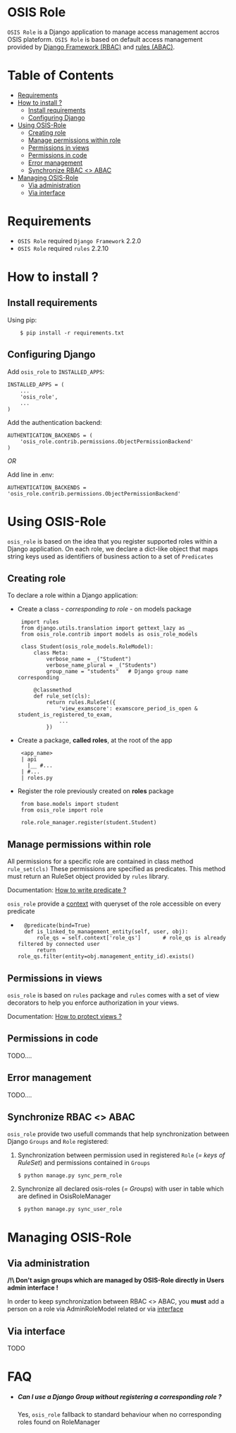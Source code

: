 # OSIS Role

`OSIS Role` is a Django application to manage access management accros OSIS plateform.
`OSIS Role` is based on default access management provided by [Django Framework (RBAC)](https://docs.djangoproject.com/fr/2.2/ref/contrib/auth/)  and 
[rules (ABAC)](https://github.com/dfunckt/django-rules).

Table of Contents
=================

- [Requirements](#requirements)  
- [How to install ?](#how-to-install)  
  - [Install requirements](#install-requirements)  
  - [Configuring Django](#configuring-django)  
- [Using OSIS-Role](#using-osis-role)
  - [Creating role](#create-role)
  - [Manage permissions within role](#permissions-in-role)
  - [Permissions in views](#permissions-in-views)
  - [Permissions in code](#permissions-in-code)
  - [Error management](#error-management)
  - [Synchronize RBAC <> ABAC](#synchronize-rbac--abac)
- [Managing OSIS-Role](#osis-role-management)
  - [Via administration](#via-administration)
  - [Via interface](#via-interface)
 
 
Requirements
===========

- `OSIS Role` required `Django Framework` 2.2.0
- `OSIS Role` required `rules` 2.2.10

How to install ?
================

Install requirements
--------------------
Using pip:
```
    $ pip install -r requirements.txt
```

Configuring Django
------------------

Add ``osis_role`` to ``INSTALLED_APPS``:

    INSTALLED_APPS = (
        ...
        'osis_role',
        ...
    )

Add the authentication backend:

    AUTHENTICATION_BACKENDS = (
        'osis_role.contrib.permissions.ObjectPermissionBackend'
    )
    
  *OR*
  
  Add line in .env:
        
    AUTHENTICATION_BACKENDS = 'osis_role.contrib.permissions.ObjectPermissionBackend'

Using OSIS-Role
===============
`osis_role` is based on the idea that you register supported roles within a Django application. 
On each role, we declare a dict-like object that maps string keys used as identifiers of business 
action to a set of `Predicates`

Creating role
-------------

To declare a role within a Django application:
 
  
 - Create a class - *corresponding to role* - on models package

        import rules
        from django.utils.translation import gettext_lazy as _     
        from osis_role.contrib import models as osis_role_models
         
        class Student(osis_role_models.RoleModel):
            class Meta:
                verbose_name = _("Student")
                verbose_name_plural = _("Students")
                group_name = "students"   # Django group name corresponding
            
            @classmethod
            def rule_set(cls):
                return rules.RuleSet({
                    'view_examscore': examscore_period_is_open & student_is_registered_to_exam,
                    ...            
                })
                           
            
 - Create a package, __called roles__, at the root of the app 
 
        <app_name>
        | api
          |__ #...
        | #...
        | roles.py
        
 - Register the role previously created on __roles__ package
 
        from base.models import student
        from osis_role import role
         
        role.role_manager.register(student.Student)
      
        
Manage permissions within role
-------------------------------
All permissions for a specific role are contained in class method `rule_set(cls)`
These permissions are specified as predicates.
This method must return an RuleSet object provided by `rules` library.

Documentation: [How to write predicate ?](https://github.com/dfunckt/django-rules/blob/master/README.rst#setting-up-rules)

`osis_role` provide a [context](https://github.com/dfunckt/django-rules/blob/master/README.rst#invocation-context) with queryset of the role accessible on every predicate

-       @predicate(bind=True)
        def is_linked_to_management_entity(self, user, obj):
            role_qs = self.context['role_qs']       # role_qs is already filtered by connected user
            return role_qs.filter(entity=obj.management_entity_id).exists()

Permissions in views
--------------------
`osis_role` is based on `rules` package and `rules` comes with a set of view decorators to help you enforce authorization in your views.

Documentation: [How to protect views ?](https://github.com/dfunckt/django-rules/blob/master/README.rst#permissions-in-views)


Permissions in code
--------------------

TODO....

Error management
----------------

TODO....



Synchronize RBAC <> ABAC
------------------------

`osis_role` provide two usefull commands that help synchronization between Django `Groups` and `Role` registered:

1. Synchronization between permission used in registered `Role` (_= keys of RuleSet_)  and permissions contained in `Groups`       
      
       $ python manage.py sync_perm_role
    
2. Synchronize all declared osis-roles (_= Groups_) with user in table which are defined in OsisRoleManager       
      
       $ python manage.py sync_user_role


Managing OSIS-Role
==================

Via administration
------------------

**/!\ Don't asign groups which are managed by OSIS-Role directly in Users admin interface !**

In order to keep synchronization between RBAC <> ABAC, you **must** add a person on a role via AdminRoleModel related 
or via [interface](#via-interface)

Via interface
-------------

TODO

FAQ
===
- ##### Can I use a Django Group without registering a corresponding role ? 
   Yes, `osis_role` fallback to standard behaviour when no corresponding roles found on RoleManager
   